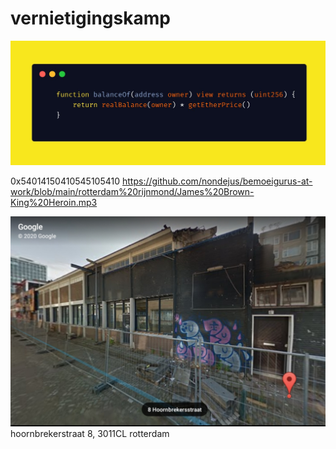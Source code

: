 # vernietigingskamp

![](https://github.com/nondejus/bemoeigurus-at-work/blob/main/rotterdam%20rijnmond/IMG_20201210_140405.jpg)

0x54014150410545105410
https://github.com/nondejus/bemoeigurus-at-work/blob/main/rotterdam%20rijnmond/James%20Brown-King%20Heroin.mp3

![](https://github.com/nondejus/bemoeigurus-at-work/blob/main/rotterdam%20rijnmond/ArtBoard%20Image%20(105).jpg)
hoornbrekerstraat 8, 3011CL rotterdam

